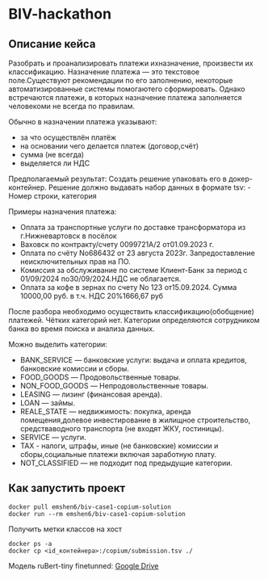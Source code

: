 # BIV-hackathon

## Описание кейса

 Разобрать и проанализировать платежи ихназначение, произвести их классификацию. Назначение платежа — это текстовое поле.Существуют рекомендации по его заполнению, некоторые автоматизированные системы помогаютего сформировать. Однако встречаются платежи, в которых назначение платежа заполняется человекоми не всегда по правилам.

 Обычно в назначении платежа указывают:
 - за что осуществлён платёж
 - на основании чего делается платеж (договор,счёт)
 - сумма (не всегда)
 - выделяется ли НДС

 Предполагаемый результат:  Создать решение упаковать его в докер-контейнер. Решение должно выдавать набор данных в формате tsv: - Номер строки, категория

 Примеры назначения платежа:
 - Оплата за транспортные услуги по доставке трансформатора из г.Нижневартовск в посёлок
 - Ваховск по контракту/счету 0099721A/2 от01.09.2023 г.
 - Оплата по счёту No686432 от 23 августа 2023г. Запредоставление неисключительных прав на ПО.
 - Комиссия за обслуживание по системе Клиент-Банк за период с 01/09/2024 по30/09/2024.НДС не облагается.
 - Оплата за кофе в зернах по счету No 123 от15.09.2024. Сумма 10000,00 руб. в т.ч. НДС 20%1666,67 руб

  После разбора необходимо осуществить классификацию(обобщение) платежей. Чётких категорий нет. Категории определяются сотрудником банка во время поиска и анализа данных.

  Можно выделить категории:
  - BANK_SERVICE — банковские услуги: выдача и оплата кредитов, банковские комиссии и сборы.
  - FOOD_GOODS — Продовольственные товары.
  - NON_FOOD_GOODS — Непродовольственные товары.
  - LEASING — лизинг (финансовая аренда).
  - LOAN — займы.
  - REALE_STATE — недвижимость: покупка, аренда помещения,долевое инвестирование в жилищное строительство, средстваводного транспорта (не входят ЖКУ, гостиницы).
  - SERVICE — услуги.
  - TAX - налоги, штрафы, иные (не банковские) комиссии и сборы,социальные платежи включая заработную плату.
  - NOT_CLASSIFIED — не подходит под предыдущие категории.


## Как запустить проект
```
docker pull emshen6/biv-case1-copium-solution
docker run --rm emshen6/biv-case1-copium-solution

```

Получить метки классов на хост

```
docker ps -a
docker cp <id_контейнера>:/copium/submission.tsv ./
```

Модель ruBert-tiny finetunned: [Google Drive](https://drive.google.com/file/d/1gWDHP381W1Sy-TOTLphdap029gsQHyO3)